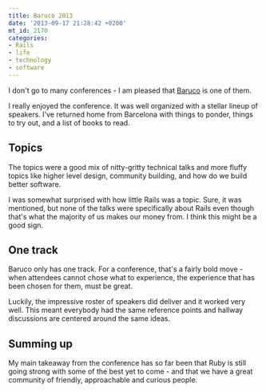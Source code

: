 ```yaml
---
title: Baruco 2013
date: '2013-09-17 21:28:42 +0200'
mt_id: 2170
categories:
- Rails
- life
- technology
- software
---
```

I don't go to many conferences - I am pleased that [Baruco](http://baruco.org) is one of them.

I really enjoyed the conference. It was well organized with a stellar lineup of speakers. I've returned home from Barcelona with things to ponder, things to try out, and a list of books to read.


<!--more-->

## Topics

The topics were a good mix of nitty-gritty technical talks and more fluffy topics like higher level design, community building, and how do we build better software.

I was somewhat surprised with how little Rails was a topic. Sure, it was mentioned, but none of the talks were specifically about Rails even though that's what the majority of us makes our money from. I think this might be a good sign.

## One track

Baruco only has one track. For a conference, that's a fairly bold move - when attendees cannot chose what to experience, the experience that has been chosen for them, must be great.

Luckily, the impressive roster of speakers did deliver and it worked very well. This meant everybody had the same reference points and hallway discussions are centered around the same ideas.

## Summing up

My main takeaway from the conference has so far been that Ruby is still going strong with some of the best yet to come - and that we have a great community of friendly, approachable and curious people.
